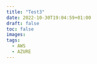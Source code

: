 ```yaml
---
title: "Test3"
date: 2022-10-30T19:04:59+01:00
draft: false
toc: false
images:
tags:
  - AWS
  - AZURE
---
```



